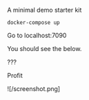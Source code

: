 A minimal demo starter kit

```
docker-compose up
```

Go to localhost:7090

You should see the below.

???

Profit

![/screenshot.png]

